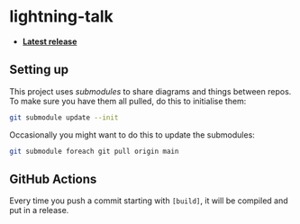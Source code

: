 # lightning-talk

* **[Latest release](https://github.com/georgejkaye/lightning-talk/releases/latest)**
## Setting up

This project uses *submodules* to share diagrams and things between repos.
To make sure you have them all pulled, do this to initialise them:

```sh
git submodule update --init
```

Occasionally you might want to do this to update the submodules:

```sh
git submodule foreach git pull origin main
```

## GitHub Actions

Every time you push a commit starting with `[build]`, it will be compiled and put in a release.

